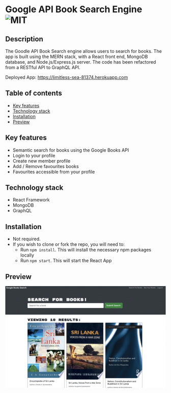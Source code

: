 # Google API Book Search Engine ![MIT](https://camo.githubusercontent.com/302a0a2a90397c2fc68f3838a6c9b9cebec684d041d250065a05bebab1412cd7/68747470733a2f2f696d672e736869656c64732e696f2f62616467652f4c6963656e73652d4d49542d726564)


## Description
The Goodle API Book Search engine allows users to search for books. The app is built using the MERN stack, with a React front end, MongoDB database, and Node.js/Express.js server. The code has been refactored from a RESTful API to GraphQL API. 

Deployed App: https://limitless-sea-81374.herokuapp.com

## Table of contents
- [Key features](#key-features)
- [Technology stack](#Technology-stack)
- [Installation](#Installation)
- [Preview](#Preview)

## Key features
- Semantic search for books using the Google Books API
- Login to your profile
- Create new member profile
- Add / Remove favourites books
- Favourites accessible from your profile

## Technology stack
- React Framework
- MongoDB
- GraphQL

## Installation
- Not required.
- If you wish to clone or fork the repo, you will need to:
  - Run `npm install`. This will install the necessary npm packages locally
  - Run `npm start`. This will start the React App

## Preview
![screenshot](./screenshot/ScreenShot2023-03-17.png)
